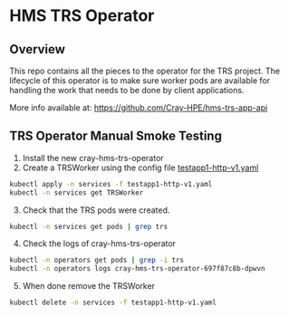 # HMS TRS Operator

## Overview

This repo contains all the pieces to the operator for the TRS project. The lifecycle of this operator is to make sure worker pods are available for handling the work that needs to be done by client applications.

More info available at: https://github.com/Cray-HPE/hms-trs-app-api

## TRS Operator Manual Smoke Testing

1. Install the new cray-hms-trs-operator
2. Create a TRSWorker using the config file [testapp1-http-v1.yaml](deploy/crds/test_crs/testapp1-http-v1.yaml)

```bash
kubectl apply -n services -f testapp1-http-v1.yaml
kubectl -n services get TRSWorker
```

3. Check that the TRS pods were created.

```bash
kubectl -n services get pods | grep trs
```

4. Check the logs of cray-hms-trs-operator

```bash
kubectl -n operators get pods | grep -i trs
kubectl -n operators logs cray-hms-trs-operator-697f87c8b-dpwvn
```

5. When done remove the TRSWorker

```bash
kubectl delete -n services -f testapp1-http-v1.yaml
```
